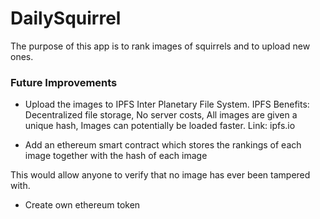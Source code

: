 # DailySquirrel

The purpose of this app is to rank images of squirrels and to upload new ones.


### Future Improvements

- Upload the images to IPFS Inter Planetary File System. IPFS Benefits: Decentralized file storage, No server costs, All images are given a unique hash, Images can potentially be loaded faster. Link: ipfs.io

- Add an ethereum smart contract which stores the rankings of each image together with the hash of each image

This would allow anyone to verify that no image has ever been tampered with. 

- Create own ethereum token



